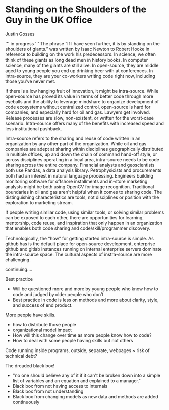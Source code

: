 # Standing on the Shoulders of the Guy in the UK Office
 
Justin Gosses

'''
in progress
'''
The phrase “If I have seen further, it is by standing on the shoulders of giants.” was written by Isaac Newton to Robert Hooke in reference to building on the work his predecessors. In science, we often think of these giants as long dead men in history books. In computer science, many of the giants are still alive.  In open-source, they are middle aged to young people you end up drinking beer with at conferences. In intra-source, they are your co-workers writing code right now, including those you’ve never met. 
 
If there is a low hanging fruit of innovation, it might be intra-source. While open-source has proved its value in terms of better code through more eyeballs and the ability to leverage mindshare to organize development of code ecosystems without centralized control, open-source is hard for companies, and especially hard for oil and gas. Lawyers get involved. Release processes are slow, non-existent, or written for the worst-case scenario. Intra-source offers many of the benefits with increased speed and less institutional pushback. 
 
Intra-source refers to the sharing and reuse of code written in an organization by any other part of the organization. While oil and gas companies are adept at sharing within disciplines geographically distributed in multiple offices, up and down the chain of command hand-off style, or across disciplines operating in a local area, intra-source needs to be code sharing across the entire company. Financial analysts and geoscientists both use Pandas, a data analysis library. Petrophysicists and procurements both had an interest in natural language processing. Engineers building monitoring software for offshore installments and in-store marketing analysts might be both using OpenCV for image recognition. Traditional boundaries in oil and gas aren't helpful when it comes to sharing code. The distinguishing characteristics are tools, not disciplines or position with the exploration to marketing stream. 
 
If people writing similar code, using similar tools, or solving similar problems can be exposed to each other, there are opportunities for learning, mentorship, code reuse, and inspiration that only happen in an organization that enables both code sharing and code/skill/programmer discovery. 
 
Technologically, the “how” for getting started intra-source is simple. As github has is the default place for open-source development, enterprise github and gitlab instances running on internal enterprise servers dominate the intra-source space. The cultural aspects of instra-source are more challenging. 
 
 
continuing.... 
 
Best practice
  - Will be questioned more and more by young people who know how to code and judged by older people who don’t
  - Best practice in code is less on methods and more about clarity, style, and success of end product.

More people have skills.
  - how to distribute those people
  - organizational model impact
  - How will this change over time as more people know how to code?
  - How to deal with some people having skills but not others

Code running inside programs, outside, separate, webpages ~ risk of technical debt?

The dreaded black box! 
  - "no one should believe any of it if it can't be broken down into a simple list of variables and an equation and explained to a manager."
  - Black box from not having access to internals
  - Black box from not understanding
  - Black box from changing models as new data and methods are added continuously
 
 
